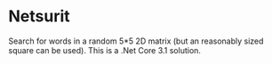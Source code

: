 # Netsurit
Search for words in a random 5*5 2D matrix (but an reasonably sized square can be used). 
This is a .Net Core 3.1 solution.
